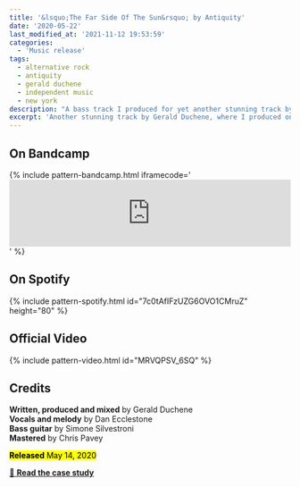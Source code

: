 ```yaml
---
title: '&lsquo;The Far Side Of The Sun&rsquo; by Antiquity'
date: '2020-05-22'
last_modified_at: '2021-11-12 19:53:59'
categories:
  - 'Music release'
tags:
  - alternative rock
  - antiquity
  - gerald duchene
  - independent music
  - new york
description: "A bass track I produced for yet another stunning track by Gerald Duchene of Antiquity. Arguably, one of my most sumptuous fretless bass ever."
excerpt: 'Another stunning track by Gerald Duchene, where I produced one of my most sumptuous fretless bass tracks ever.'
---
```

## On Bandcamp

{% include pattern-bandcamp.html iframecode='<iframe style="border: 0; width: 100%; height: 120px;" src="https://bandcamp.com/EmbeddedPlayer/track=2478609134/size=large/bgcol=ffffff/linkcol=333333/tracklist=false/artwork=small/transparent=true/" seamless><a href="https://sessions.antiquity-music.com/track/the-far-side-of-the-sun">The Far Side Of The Sun by Antiquity</a></iframe>' %}

## On Spotify

{% include pattern-spotify.html id="7c0tAfIFzUZG6OVO1CMruZ" height="80" %}

## Official Video

{% include pattern-video.html id="MRVQPSV_6SQ" %}

## Credits

**Written, produced and mixed** by Gerald Duchene  
**Vocals and melody** by Dan Ecclestone  
**Bass guitar** by Simone Silvestroni  
**Mastered** by Chris Pavey  

<p class="detached"><mark class="m2m-highlight small"><strong>Released</strong> May 14, 2020</mark></p>

<div class="text-center my-5 py-3">
  <a class="btn btn-lg btn-m2m btn-m2m-cta py-3 px-4 fw-bold" href="/work/sound-design/producing-bass-remotely/" title="Read the case study"><span class="text-uppercase fs-4">🔗 <strong class="d-inline-block ms-1">Read the case study</strong></span></a>
</div>